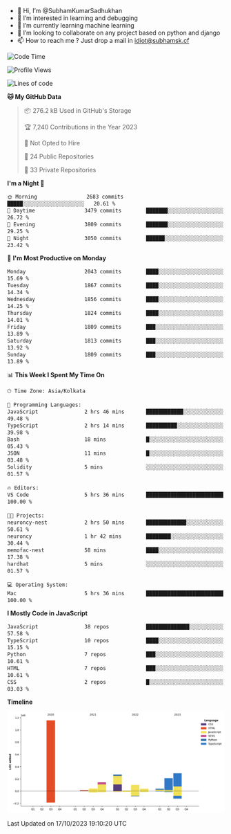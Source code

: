 - 👋 Hi, I’m @SubhamKumarSadhukhan
- 👀 I’m interested in learning and debugging
- 🌱 I’m currently learning machine learning
- 💞️ I’m looking to collaborate on any project based on python and django
- 📫 How to reach me ?
      Just drop a mail in idiot@subhamsk.cf

<!---
SubhamKumarSadhukhan/SubhamKumarSadhukhan is a ✨ special ✨ repository because its `README.md` (this file) appears on your GitHub profile.
You can click the Preview link to take a look at your changes.
--->


<!--START_SECTION:waka-->
![Code Time](http://img.shields.io/badge/Code%20Time-1%2C595%20hrs%2019%20mins-blue)

![Profile Views](http://img.shields.io/badge/Profile%20Views-1-blue)

![Lines of code](https://img.shields.io/badge/From%20Hello%20World%20I%27ve%20Written-2.3%20million%20lines%20of%20code-blue)

**🐱 My GitHub Data** 

> 📦 276.2 kB Used in GitHub's Storage 
 > 
> 🏆 7,240 Contributions in the Year 2023
 > 
> 🚫 Not Opted to Hire
 > 
> 📜 24 Public Repositories 
 > 
> 🔑 33 Private Repositories 
 > 
**I'm a Night 🦉** 

```text
🌞 Morning                2683 commits        █████░░░░░░░░░░░░░░░░░░░░   20.61 % 
🌆 Daytime                3479 commits        ███████░░░░░░░░░░░░░░░░░░   26.72 % 
🌃 Evening                3809 commits        ███████░░░░░░░░░░░░░░░░░░   29.25 % 
🌙 Night                  3050 commits        ██████░░░░░░░░░░░░░░░░░░░   23.42 % 
```
📅 **I'm Most Productive on Monday** 

```text
Monday                   2043 commits        ████░░░░░░░░░░░░░░░░░░░░░   15.69 % 
Tuesday                  1867 commits        ████░░░░░░░░░░░░░░░░░░░░░   14.34 % 
Wednesday                1856 commits        ████░░░░░░░░░░░░░░░░░░░░░   14.25 % 
Thursday                 1824 commits        ████░░░░░░░░░░░░░░░░░░░░░   14.01 % 
Friday                   1809 commits        ███░░░░░░░░░░░░░░░░░░░░░░   13.89 % 
Saturday                 1813 commits        ███░░░░░░░░░░░░░░░░░░░░░░   13.92 % 
Sunday                   1809 commits        ███░░░░░░░░░░░░░░░░░░░░░░   13.89 % 
```


📊 **This Week I Spent My Time On** 

```text
🕑︎ Time Zone: Asia/Kolkata

💬 Programming Languages: 
JavaScript               2 hrs 46 mins       ████████████░░░░░░░░░░░░░   49.48 % 
TypeScript               2 hrs 14 mins       ██████████░░░░░░░░░░░░░░░   39.98 % 
Bash                     18 mins             █░░░░░░░░░░░░░░░░░░░░░░░░   05.43 % 
JSON                     11 mins             █░░░░░░░░░░░░░░░░░░░░░░░░   03.48 % 
Solidity                 5 mins              ░░░░░░░░░░░░░░░░░░░░░░░░░   01.57 % 

🔥 Editors: 
VS Code                  5 hrs 36 mins       █████████████████████████   100.00 % 

🐱‍💻 Projects: 
neuroncy-nest            2 hrs 50 mins       █████████████░░░░░░░░░░░░   50.61 % 
neuroncy                 1 hr 42 mins        ████████░░░░░░░░░░░░░░░░░   30.44 % 
memofac-nest             58 mins             ████░░░░░░░░░░░░░░░░░░░░░   17.38 % 
hardhat                  5 mins              ░░░░░░░░░░░░░░░░░░░░░░░░░   01.57 % 

💻 Operating System: 
Mac                      5 hrs 36 mins       █████████████████████████   100.00 % 
```

**I Mostly Code in JavaScript** 

```text
JavaScript               38 repos            ██████████████░░░░░░░░░░░   57.58 % 
TypeScript               10 repos            ████░░░░░░░░░░░░░░░░░░░░░   15.15 % 
Python                   7 repos             ███░░░░░░░░░░░░░░░░░░░░░░   10.61 % 
HTML                     7 repos             ███░░░░░░░░░░░░░░░░░░░░░░   10.61 % 
CSS                      2 repos             █░░░░░░░░░░░░░░░░░░░░░░░░   03.03 % 
```



**Timeline**

![Lines of Code chart](https://raw.githubusercontent.com/SubhamKumarSadhukhan/SubhamKumarSadhukhan/main/assets/bar_graph.png)


 Last Updated on 17/10/2023 19:10:20 UTC
<!--END_SECTION:waka-->
